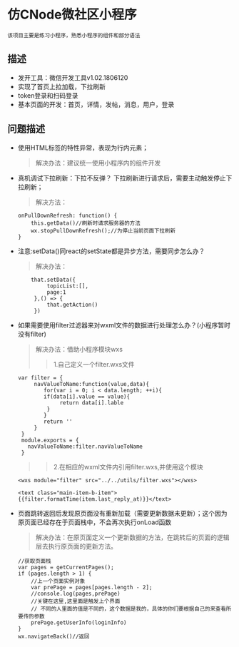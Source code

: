 # 仿CNode微社区小程序
    该项目主要是练习小程序，熟悉小程序的组件和部分语法
## 描述
 * 发开工具：微信开发工具v1.02.1806120
 * 实现了首页上拉加载，下拉刷新
 * token登录和扫码登录
 * 基本页面的开发：首页，详情，发帖，消息，用户，登录

 ## 问题描述
 * 使用HTML标签的特性异常，表现为行内元素；
    > 解决办法：建议统一使用小程序内的组件开发

 * 真机调试下拉刷新：下拉不反弹？
   下拉刷新进行请求后，需要主动触发停止下拉刷新；
   > 解决方法：
    ```
    onPullDownRefresh: function() {
        this.getData()//刷新时请求服务器的方法
        wx.stopPullDownRefresh();//为停止当前页面下拉刷新
    }
     ```

 * 注意:setData()同react的setState都是异步方法，需要同步怎么办？
    > 解决办法：
    ```
        that.setData({
             topicList:[],
             page:1
         },() => {
             that.getAction()
         })
     ```

 * 如果需要使用filter过滤器来对wxml文件的数据进行处理怎么办？(小程序暂时没有filter)
    > 解决办法：借助小程序模块wxs
    >> 1.自己定义一个filter.wxs文件
    ```
    var filter = {
         navValueToName:function(value,data){
            for(var i = 0; i < data.length; ++i){
            if(data[i].value == value){
                 return data[i].lable
             }
            }
            return ''
         }
     }
     module.exports = {
       navValueToName:filter.navValueToName
     }
     ```
    >> 2.在相应的wxml文件内引用filter.wxs,并使用这个模块

    ```<wxs module="filter" src="../../utils/filter.wxs"></wxs>```

    ```<text class="main-item-b-item">{{filter.formatTime(item.last_reply_at)}}</text>```

 * 页面跳转返回后发现原页面没有重新加载（需要更新数据未更新）；这个因为原页面已经存在于页面栈中，不会再次执行onLoad函数
    > 解决办法：在原页面定义一个更新数据的方法，在跳转后的页面的逻辑层去执行原页面的更新方法。
    ```
    //获取页面栈
    var pages = getCurrentPages();
    if (pages.length > 1) {
        //上一个页面实例对象
        var prePage = pages[pages.length - 2];
        //console.log(pages,prePage)
        //关键在这里,这里面是触发上个界面
        // 不同的人里面的值是不同的，这个数据是我的，具体的你们要根据自己的来查看所要传的参数
        prePage.getUserInfo(loginInfo)
    }
    wx.navigateBack()//返回
    ```